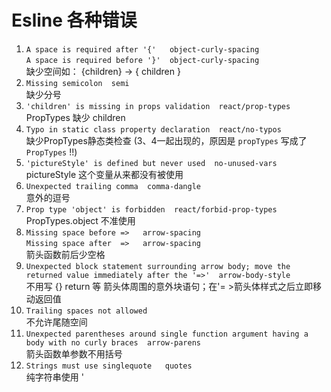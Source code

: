 # Esline 各种错误

1.  `A space is required after '{'   object-curly-spacing` <br>
    `A space is required before '}'  object-curly-spacing` <br>
    缺少空间如： {children} -> { children } <br>
2.  `Missing semicolon  semi` <br>
    缺少分号 <br>
3.  `'children' is missing in props validation  react/prop-types` <br>
    PropTypes 缺少 children <br>
4.  `Typo in static class property declaration  react/no-typos` <br>
    缺少PropTypes静态类检查 (3、4一起出现的，原因是 `propTypes` 写成了 `PropTypes` !!) <br>
5.  `'pictureStyle' is defined but never used  no-unused-vars` <br>
    pictureStyle 这个变量从来都没有被使用 <br>
6.  `Unexpected trailing comma  comma-dangle` <br>
    意外的逗号 <br>
7.  `Prop type 'object' is forbidden  react/forbid-prop-types` <br>
    PropTypes.object  不准使用 <br>
8.  `Missing space before =>   arrow-spacing` <br>
    `Missing space after  =>   arrow-spacing` <br>
    箭头函数前后少空格 <br>
9.  `Unexpected block statement surrounding arrow body; move the returned value immediately after the '=>'  arrow-body-style` <br>
    不用写 {} return 等 箭头体周围的意外块语句；在'= >箭头体样式之后立即移动返回值 <br>
10. `Trailing spaces not allowed` <br>
    不允许尾随空间 <br>
11. `Unexpected parentheses around single function argument having a body with no curly braces  arrow-parens` <br>
    箭头函数单参数不用括号 <br>
12. `Strings must use singlequote   quotes` <br>
    纯字符串使用 '